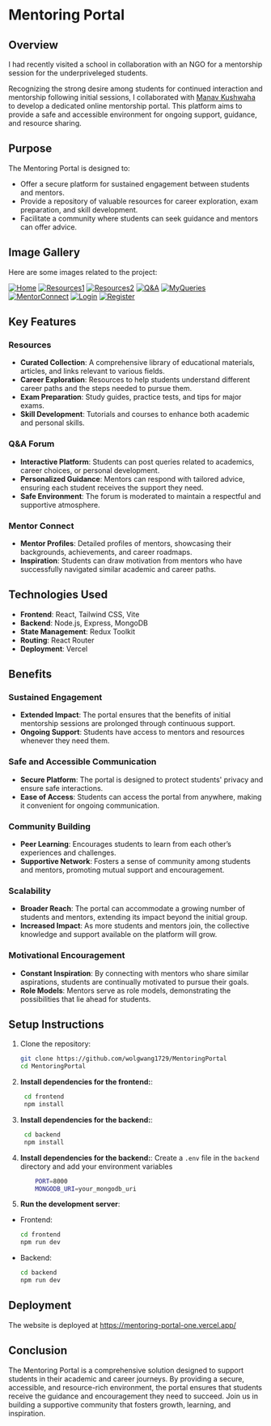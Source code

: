 # Mentoring Portal

## Overview

I had recently visited a school in collaboration with an NGO for a mentorship session for the underpriveleged students.

Recognizing the strong desire among students for continued interaction and mentorship following initial sessions, I collaborated with [Manav Kushwaha](https://github.com/manav-2004) to develop a dedicated online mentorship portal. This platform aims to provide a safe and accessible environment for ongoing support, guidance, and resource sharing.

## Purpose

The Mentoring Portal is designed to:

- Offer a secure platform for sustained engagement between students and mentors.
- Provide a repository of valuable resources for career exploration, exam preparation, and skill development.
- Facilitate a community where students can seek guidance and mentors can offer advice.

## Image Gallery

Here are some images related to the project:

[![Home][1]][1]
[![Resources1][2]][2]
[![Resources2][3]][3]
[![Q&A][5]][5]
[![MyQueries][6]][6]
[![MentorConnect][4]][4]
[![Login][7]][7]
[![Register][8]][8]


  [1]: https://i.sstatic.net/rUOPbRek.png
  [2]: https://i.sstatic.net/TV2WeOJj.png
  [3]: https://i.sstatic.net/iV3dMVmj.png
  [4]: https://i.sstatic.net/TpGGSGmJ.png
  [5]: https://i.sstatic.net/fV1lW76t.png
  [6]: https://i.sstatic.net/nS7U248P.png
  [7]: https://i.sstatic.net/oTjtkCqA.png
  [8]: https://i.sstatic.net/TMUoGdyJ.png

## Key Features

### Resources

- **Curated Collection**: A comprehensive library of educational materials, articles, and links relevant to various fields.
- **Career Exploration**: Resources to help students understand different career paths and the steps needed to pursue them.
- **Exam Preparation**: Study guides, practice tests, and tips for major exams.
- **Skill Development**: Tutorials and courses to enhance both academic and personal skills.

### Q&A Forum

- **Interactive Platform**: Students can post queries related to academics, career choices, or personal development.
- **Personalized Guidance**: Mentors can respond with tailored advice, ensuring each student receives the support they need.
- **Safe Environment**: The forum is moderated to maintain a respectful and supportive atmosphere.

### Mentor Connect

- **Mentor Profiles**: Detailed profiles of mentors, showcasing their backgrounds, achievements, and career roadmaps.
- **Inspiration**: Students can draw motivation from mentors who have successfully navigated similar academic and career paths.

## Technologies Used

- **Frontend**: React, Tailwind CSS, Vite
- **Backend**: Node.js, Express, MongoDB
- **State Management**: Redux Toolkit
- **Routing**: React Router
- **Deployment**: Vercel

## Benefits

### Sustained Engagement

- **Extended Impact**: The portal ensures that the benefits of initial mentorship sessions are prolonged through continuous support.
- **Ongoing Support**: Students have access to mentors and resources whenever they need them.

### Safe and Accessible Communication

- **Secure Platform**: The portal is designed to protect students' privacy and ensure safe interactions.
- **Ease of Access**: Students can access the portal from anywhere, making it convenient for ongoing communication.

### Community Building

- **Peer Learning**: Encourages students to learn from each other’s experiences and challenges.
- **Supportive Network**: Fosters a sense of community among students and mentors, promoting mutual support and encouragement.

### Scalability

- **Broader Reach**: The portal can accommodate a growing number of students and mentors, extending its impact beyond the initial group.
- **Increased Impact**: As more students and mentors join, the collective knowledge and support available on the platform will grow.

### Motivational Encouragement

- **Constant Inspiration**: By connecting with mentors who share similar aspirations, students are continually motivated to pursue their goals.
- **Role Models**: Mentors serve as role models, demonstrating the possibilities that lie ahead for students.

## Setup Instructions

1. Clone the repository:
   ```sh
   git clone https://github.com/wolgwang1729/MentoringPortal
   cd MentoringPortal
   ```
2. **Install dependencies for the frontend:**:
   ```bash
    cd frontend
    npm install
    ```
3. **Install dependencies for the backend:**:
   ```bash
    cd backend
    npm install
    ```
4. **Install dependencies for the backend:**:
    Create a `.env` file in the `backend` directory and add your environment variables
    ```bash
        PORT=8000
        MONGODB_URI=your_mongodb_uri
    ```
5. **Run the development server**:
- Frontend:
   ```bash
   cd frontend
   npm run dev
   ```
- Backend:
   ```bash
   cd backend
   npm run dev
   ```

## Deployment
The website is deployed at https://mentoring-portal-one.vercel.app/



## Conclusion
The Mentoring Portal is a comprehensive solution designed to support students in their academic and career journeys. By providing a secure, accessible, and resource-rich environment, the portal ensures that students receive the guidance and encouragement they need to succeed. Join us in building a supportive community that fosters growth, learning, and inspiration.
